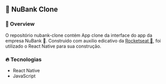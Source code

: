 ## 💜 NuBank Clone

### 🔭 Overview

O repositório nubank-clone contém App clone da interface do app da empresa NuBank 💜. Construido com auxilio edicativo da [Rocketseat 🚀](https://rocketseat.com.br/), foi utilizado o React Native para sua construção.

### 🔥 Tecnologias

- React Native
- JavaScript

